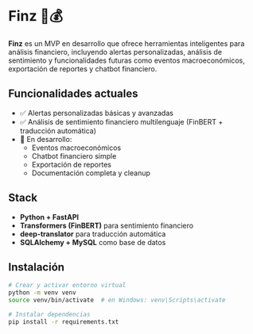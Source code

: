 # Finz 🧠💰

**Finz** es un MVP en desarrollo que ofrece herramientas inteligentes para análisis financiero, incluyendo alertas personalizadas, análisis de sentimiento y funcionalidades futuras como eventos macroeconómicos, exportación de reportes y chatbot financiero.

## Funcionalidades actuales

- ✅ Alertas personalizadas básicas y avanzadas
- ✅ Análisis de sentimiento financiero multilenguaje (FinBERT + traducción automática)
- 🚧 En desarrollo:
  - Eventos macroeconómicos
  - Chatbot financiero simple
  - Exportación de reportes
  - Documentación completa y cleanup

## Stack

- **Python + FastAPI**
- **Transformers (FinBERT)** para sentimiento financiero
- **deep-translator** para traducción automática
- **SQLAlchemy + MySQL** como base de datos

## Instalación

```bash
# Crear y activar entorno virtual
python -m venv venv
source venv/bin/activate  # en Windows: venv\Scripts\activate

# Instalar dependencias
pip install -r requirements.txt
